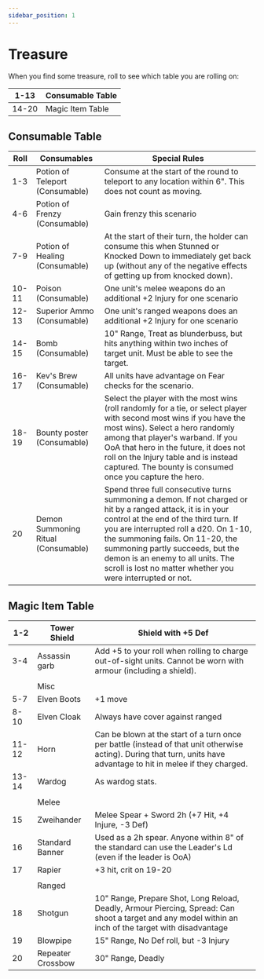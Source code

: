 ```yaml
---
sidebar_position: 1
---
```

# Treasure

When you find some treasure, roll to see which table you are rolling on:

| 1-13  | Consumable Table |
| ----- | ---------------- |
| 14-20 | Magic Item Table |

## Consumable Table

| Roll  | Consumables                         | Special Rules                                                                                                                                                                                                                                                                                                                                                           |
| ----- | ----------------------------------- | ----------------------------------------------------------------------------------------------------------------------------------------------------------------------------------------------------------------------------------------------------------------------------------------------------------------------------------------------------------------------- |
| 1-3   | Potion of Teleport (Consumable)     | Consume at the start of the round to teleport to any location within 6". This does not count as moving.                                                                                                                                                                                                                                                                 |
| 4-6   | Potion of Frenzy (Consumable)       | Gain frenzy this scenario                                                                                                                                                                                                                                                                                                                                               |
| 7-9   | Potion of Healing (Consumable)      | At the start of their turn, the holder can consume this when Stunned or Knocked Down to immediately get back up (without any of the negative effects of getting up from knocked down).                                                                                                                                                                                  |
| 10-11 | Poison (Consumable)                 | One unit's melee weapons do an additional +2 Injury for one scenario                                                                                                                                                                                                                                                                                                    |
| 12-13 | Superior Ammo (Consumable)          | One unit's ranged weapons does an additional +2 Injury for one scenario                                                                                                                                                                                                                                                                                                 |
| 14-15 | Bomb (Consumable)                   | 10" Range, Treat as blunderbuss, but hits anything within two inches of target unit. Must be able to see the target.                                                                                                                                                                                                                                                    |
| 16-17 | Kev's Brew (Consumable)             | All units have advantage on Fear checks for the scenario.                                                                                                                                                                                                                                                                                                               |
| 18-19 | Bounty poster (Consumable)          | Select the player with the most wins (roll randomly for a tie, or select player with second most wins if you have the most wins). Select a hero randomly among that player's warband. If you OoA that hero in the future, it does not roll on the Injury table and is instead captured. The bounty is consumed once you capture the hero.                               |
| 20    | Demon Summoning Ritual (Consumable) | Spend three full consecutive turns summoning a demon. If not charged or hit by a ranged attack, it is in your control at the end of the third turn. If you are interrupted roll a d20. On 1-10, the summoning fails. On 11-20, the summoning partly succeeds, but the demon is an enemy to all units. The scroll is lost no matter whether you were interrupted or not. |

## Magic Item Table


| 1-2   | Tower Shield      | Shield with +5 Def                                                                                                                                                   |
| ----- | ----------------- | -------------------------------------------------------------------------------------------------------------------------------------------------------------------- |
| 3-4   | Assassin garb     | Add +5 to your roll when rolling to charge out-of-sight units. Cannot be worn with armour (including a shield).                                                      |
|       |                   |                                                                                                                                                                      |
|       | Misc              |                                                                                                                                                                      |
| 5-7   | Elven Boots       | +1 move                                                                                                                                                              |
| 8-10  | Elven Cloak       | Always have cover against ranged                                                                                                                                     |
| 11-12 | Horn              | Can be blown at the start of a turn once per battle (instead of that unit otherwise acting). During that turn, units have advantage to hit in melee if they charged. |
| 13-14 | Wardog            | As wardog stats.                                                                                                                                                     |
|       |                   |                                                                                                                                                                      |
|       | Melee             |                                                                                                                                                                      |
| 15    | Zweihander        | Melee Spear + Sword 2h (+7 Hit, +4 Injure, -3 Def)                                                                                                                   |
| 16    | Standard Banner   | Used as a 2h spear. Anyone within 8" of the standard can use the Leader's Ld (even if the leader is OoA)                                                             |
| 17    | Rapier            | +3 hit, crit on 19-20                                                                                                                                                |
|       |                   |                                                                                                                                                                      |
|       | Ranged            |                                                                                                                                                                      |
| 18    | Shotgun           | 10" Range, Prepare Shot, Long Reload, Deadly, Armour Piercing, Spread: Can shoot a target and any model within an inch of the target with disadvantage               |
| 19    | Blowpipe          | 15" Range, No Def roll, but -3 Injury                                                                                                                                |
| 20    | Repeater Crossbow | 30" Range, Deadly                                                                                                                                                    |
